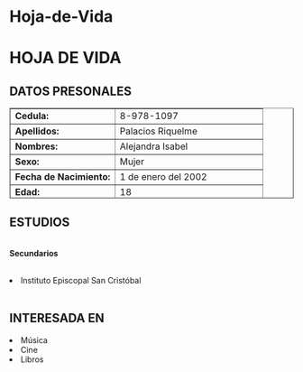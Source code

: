 # Hoja-de-Vida
<html>
<head>
  
<p><b><h1><font> HOJA DE VIDA</font>  </H1></b></P>

<P><b><H2>DATOS PRESONALES</H2></b></P>
<TR>
<TABLE border="1" width="60%" height="160" >
<TR><TD><B>Cedula:  </B></TD> <TD >8-978-1097</TD>
<TR><TD><B>Apellidos:  </B></TD> <TD>Palacios Riquelme</TD>   
<TR><TD><B>Nombres:  </B></TD> <TD>Alejandra Isabel</TD> 
<TR><TD><B>Sexo:  </B></TD> <TD>Mujer</TD> 
<TR><TD><B>Fecha de Nacimiento:  </B></TD>
  <TD>1 de enero del 2002</TD> 
  <TR><TD><B>Edad:  </B></TD>
  <TD>18 </TD> 
<TR><TD><B>Estado Civil:  </B></TD>
  <TD>Soltera
<TR><TD><B>Direccion:  </B></TD>
  <TD>Panamá, Panamá, San Francisco</TD>
<TR><TD><B>Email:  </B></TD>
  <TD>apalacios010102@gmail.com</TD> 
<TR><TD><B>Celular:  </B></TD>
  <TD>65837581</TD> 

</TABLE>

<P><b><H2>ESTUDIOS</H2></b></P>


<BR><b>Secundarios</b></BR>
<BR><li>Instituto Episcopal San Cristóbal</li></BR>

<P><b><H2>INTERESADA EN</H2></b></P>
<li>Música</li>
<li>Cine</li>
<li>Libros</li>

</body>
</html>
